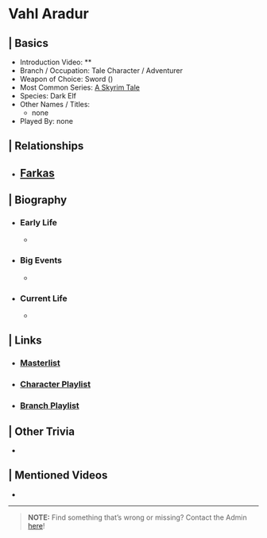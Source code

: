 # Vahl Aradur  


## | Basics  
- Introduction Video: **  
- Branch / Occupation: Tale Character / Adventurer  
- Weapon of Choice: Sword \()  
- Most Common Series: [A Skyrim Tale](6.Series/Tale_Series.html)  
- Species: Dark Elf  
- Other Names / Titles:   
  - none  
- Played By: none  


## | Relationships  
- [**Farkas**](5.Characters/Farkas.html)  
  -   


## | Biography  
- ### Early Life  
  -   
- ### Big Events  
  -   
- ### Current Life  
  -   

 
## | Links  
- ### [Masterlist]()  
- ### [Character Playlist]()  
- ### [Branch Playlist]()  


## | Other Trivia  
-   

## | Mentioned Videos
- []()

----

> **NOTE:** Find something that’s wrong or missing? Contact the Admin [here](../chapter_2.md)!